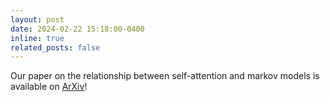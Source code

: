 ```yaml
---
layout: post
date: 2024-02-22 15:18:00-0400
inline: true
related_posts: false
---
```


Our paper on the relationship between self-attention and markov models is available on [ArXiv](https://arxiv.org/abs/2402.13512)!
